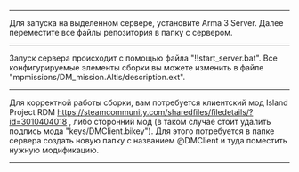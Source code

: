 --------------------------------------------------------------------------------------------
Для запуска на выделенном сервере, установите Arma 3 Server.
Далее переместите все файлы репозитория в папку с сервером.

--------------------------------------------------------------------------------------------
Запуск сервера происходит с помощью файла "!!start_server.bat".
Все конфигурируемые элементы сборки вы можете изменить в файле
"mpmissions/DM_mission.Altis/description.ext".

--------------------------------------------------------------------------------------------
Для корректной работы сборки, вам потребуется клиентский мод Island Project RDM
https://steamcommunity.com/sharedfiles/filedetails/?id=3010404018 , либо сторонний мод (в таком случае стоит удалить подпись мода "keys/DMClient.bikey").
Для этого потребуется в папке сервера создать новую папку с названием @DMClient и туда поместить нужную модификацию.

--------------------------------------------------------------------------------------------
